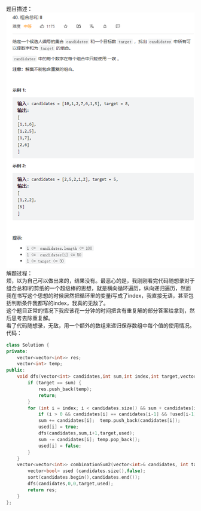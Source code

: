 题目描述：  
![image](/algorithmn/tracebak/image/image5.png)  
解题过程：  
烦，以为自己可以做出来的，结果没有。最恶心的是，我刚刚看完代码随想录对于组合总和I的剪纸的一个超级棒的思想，就是横向循环遍历，纵向递归遍历，然而我在书写这个思想的时候居然把循环里的变量i写成了index，我直接无语，甚至包括判断条件我都写的index，我真的无敌了。  
这个题目正常的情况下我应该花一分钟的时间把含有重复解的部分答案给拿到，然后思考去除重复解。  
看了代码随想录，无敌，用一个额外的数组来递归保存数组中每个值的使用情况。  
代码：  
```cpp
class Solution {
private:
    vector<vector<int>> res;
    vector<int> temp;
public:
    void dfs(vector<int> candidates,int sum,int index,int target,vector<bool> used) {
        if (target == sum) {
            res.push_back(temp);
            return;
        }
        for (int i = index; i < candidates.size() && sum + candidates[i] <= target; i++) {
            if (i > 0 && candidates[i] == candidates[i-1] && !used[i-1]) continue;
            sum += candidates[i];  temp.push_back(candidates[i]);
            used[i] = true;
            dfs(candidates,sum,i+1,target,used);
            sum -= candidates[i]; temp.pop_back();
            used[i] = false;
        }
    } 
    vector<vector<int>> combinationSum2(vector<int>& candidates, int target) {
        vector<bool> used (candidates.size(),false);
        sort(candidates.begin(),candidates.end());
        dfs(candidates,0,0,target,used);
        return res;
    }
};
```